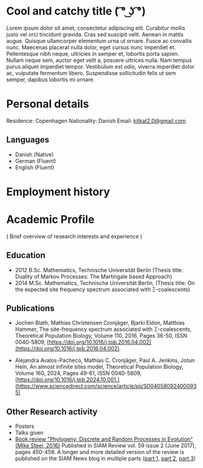 # Cool and catchy title ( ͡° ͜ʖ ͡°)
Lorem ipsum dolor sit amet, consectetur adipiscing elit. Curabitur mollis justo vel orci tincidunt gravida. Cras sed suscipit velit. Aenean in mattis augue. Quisque ullamcorper elementum urna ut ornare. Fusce ac convallis nunc. Maecenas placerat nulla dolor, eget cursus nunc imperdiet et. Pellentesque nibh neque, ultricies in semper et, lobortis porta sapien. Nullam neque sem, auctor eget velit a, posuere ultrices nulla. Nam tempus purus aliquet imperdiet tempor. Vestibulum est odio, viverra imperdiet dolor ac, vulputate fermentum libero. Suspendisse sollicitudin felis ut sem semper, dapibus lobortis mi ornare.

# Personal details

Residence: Copenhagen
Nationality: Danish
Email: kitkat2.0@gmail.com

## Languages
 * Danish (Native)
 * German (Fluent)
 * English (Fluent)

# Employment history

# Academic Profile
( Brief overview of research interests and experience )

## Education
 * 2012 B.Sc. Mathematics, Technische Universität Berlin (Thesis title: Duality of Markov Processes: The Martingale based Approach)
 * 2014 M.Sc. Mathematics, Technische Universität Berlin, (Thesis title: On the expected site frequency spectrum associated with Ξ-coalescents)
## Publications
 * Jochen Blath, Mathias Christensen Cronjäger, Bjarki Eldon, Matthias Hammer,
The site-frequency spectrum associated with Ξ-coalescents,
Theoretical Population Biology,
Volume 110,
2016,
Pages 36-50,
ISSN 0040-5809,
[https://doi.org/10.1016/j.tpb.2016.04.002](https://doi.org/10.1016/j.tpb.2016.04.002).

 * Alejandra Avalos-Pacheco, Mathias C. Cronjäger, Paul A. Jenkins, Jotun Hein,
An almost infinite sites model,
Theoretical Population Biology,
Volume 160,
2024,
Pages 49-61,
ISSN 0040-5809,
[https://doi.org/10.1016/j.tpb.2024.10.001.](https://www.sciencedirect.com/science/article/pii/S0040580924000935)

## Other Research activity
 * Posters
 * Talks given
 * [Book review "Phylogeny: Discrete and Random Processes in Evolution" (Mike Steel, 2016)](https://doi.org/10.1137/17N974355) Published in SIAM Review vol. 59 issue 2 (June 2017), pages 450-458. A longer and more detailed version of the review is published on the SIAM News blog in multiple parts ([part 1](https://www.siam.org/publications/siam-news/articles/book-review-phylogeny-discrete-and-random-processes-in-evolution-part-1/), [part 2](https://www.siam.org/publications/siam-news/articles/book-review-phylogeny-discrete-and-random-processes-in-evolution-part-2/), [part 3](https://www.siam.org/publications/siam-news/articles/book-review-phylogeny-discrete-and-random-processes-in-evolution-part-2/))
